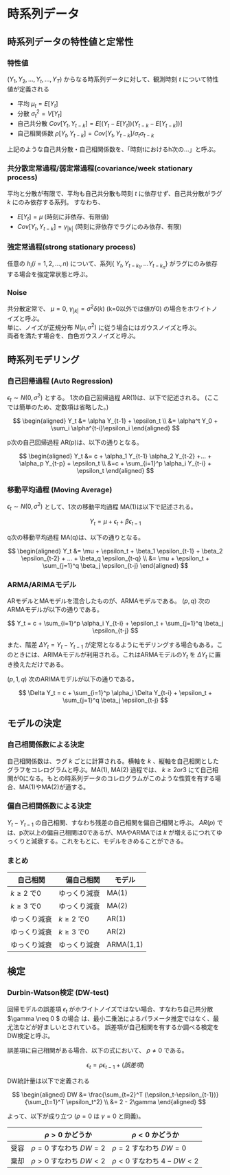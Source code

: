 # 時系列データ
## 時系列データの特性値と定常性
### 特性値
$(Y_1, Y_2, ..., Y_t,...,Y_T)$ からなる時系列データに対して、観測時刻 $t$ について特性値が定義される
- 平均 $\mu_t = E[Y_t]$
- 分散 $\sigma_t^2 = V[Y_t]$
- 自己共分散 $Cov[Y_t, Y_{t-k}] = E[(Y_t-E[Y_t])(Y_{t-k}-E[Y_{t-k}])]$
- 自己相関係数 $\rho[Y_t, Y_{t-k}] = Cov[Y_t, Y_{t-k}]/\sigma_t \sigma_{t-k}$

上記のような自己共分散・自己相関係数を、「時刻tにおけるh次の...」と呼ぶ。

### 共分散定常過程/弱定常過程(covariance/week stationary process)
平均と分散が有限で、平均も自己共分散も時刻 $t$ に依存せず、自己共分散がラグ $k$ にのみ依存する系列。
すなわち、
- $E[Y_t] = \mu$ (時刻に非依存、有限値) 
- $Cov[Y_t, Y_{t-k}] = \gamma_{|k|}$ (時刻に非依存でラグにのみ依存、有限) 

### 強定常過程(strong stationary process)
任意の $h_i (i=1,2,...,n)$ について、系列{ $Y_t,Y_{t-k_1}, ...Y_{t-k_n}$} がラグにのみ依存する場合を強定常状態と呼ぶ。

### Noise
共分散定常で、 $\mu=0$, $\gamma_{|k|} = \sigma^2\delta(k)$ (k=0以外では値が0) の場合をホワイトノイズと呼ぶ。    
単に、ノイズが正規分布 $N(\mu, \sigma^2)$ に従う場合にはガウスノイズと呼ぶ。    
両者を満たす場合を、白色ガウスノイズと呼ぶ。

## 時系列モデリング
### 自己回帰過程 (Auto Regression)
$\epsilon_t \sim N(0,\sigma^2)$ とする。
1次の自己回帰過程 AR(1)は、以下で記述される。
(ここでは簡単のため、定数項は省略した。)

$$
\begin{aligned} 
Y_t &= \alpha Y_{t-1} + \epsilon_t \\
&= \alpha^t Y_0 + \sum_i \alpha^{t-i}\epsilon_i
\end{aligned} 
$$

p次の自己回帰過程 AR(p)は、以下の通りとなる。

$$
\begin{aligned} 
Y_t &= c + \alpha_1 Y_{t-1} \alpha_2 Y_{t-2} +... + \alpha_p Y_{t-p}  + \epsilon_t \\
&=c + \sum_{i=1}^p \alpha_i Y_{t-i} + \epsilon_t
\end{aligned} 
$$

### 移動平均過程 (Moving Average)
$\epsilon_t \sim N(0,\sigma^2)$ として、1次の移動平均過程 MA(1)は以下で記述される。

$$
Y_t = \mu + \epsilon_t + \beta \epsilon_{t-1}
$$

q次の移動平均過程 MA(q)は、以下の通りとなる。

$$
\begin{aligned} 
Y_t &= \mu + \epsilon_t + \beta_1 \epsilon_{t-1} + \beta_2 \epsilon_{t-2} + ... + \beta_q \epsilon_{t-q} \\
&= \mu + \epsilon_t + \sum_{j=1}^q \beta_j \epsilon_{t-j}
\end{aligned} 
$$

### ARMA/ARIMAモデル
ARモデルとMAモデルを混合したものが、ARMAモデルである。
$(p,q)$ 次のARMAモデルが以下の通りである。

$$
Y_t = c + \sum_{i=1}^p \alpha_i Y_{t-i} + \epsilon_t + \sum_{j=1}^q \beta_j \epsilon_{t-j}
$$

また、階差 $\Delta Y_t = Y_t - Y_{t-1}$ が定常となるようにモデリングする場合もある。このときには、ARIMAモデルが利用される。これはARMAモデルの$Y_t$ を $\Delta Y_t$ に置き換えただけである。

$(p,1,q)$ 次のARIMAモデルが以下の通りである。

$$
\Delta Y_t = c + \sum_{i=1}^p \alpha_i \Delta Y_{t-i} + \epsilon_t + \sum_{j=1}^q \beta_j \epsilon_{t-j}
$$

## モデルの決定
### 自己相関係数による決定
自己相関係数は、ラグ $k$ ごとに計算される。横軸を $k$ 、縦軸を自己相関としたグラフをコレログラムと呼ぶ。MA(1), MA(2) 過程では、 $k \geq 2 or3$ にて自己相関が0になる。もとの時系列データのコレログラムがこのような性質を有する場合、MA(1)やMA(2)が適する。

### 偏自己相関係数による決定
$Y_t - Y_{t-1}$ の自己相関、すなわち残差の自己相関を偏自己相関と呼ぶ。 $AR(p)$ では、p次以上の偏自己相関は0であるが、MAやARMAでは $k$ が増えるにつれてゆっくりと減衰する。これをもとに、モデルをきめることができる。

### まとめ

|自己相関 |　偏自己相関 | モデル |
| --- | --- | --- |
|$k\geq2$ で0 | ゆっくり減衰 | MA(1) |
|$k\geq3$ で0 | ゆっくり減衰 | MA(2) |
|ゆっくり減衰 | $k\geq2$ で0 | AR(1) | 
|ゆっくり減衰 | $k\geq3$ で0 | AR(2) | 
|ゆっくり減衰 | ゆっくり減衰 | ARMA(1,1) | 

## 検定
### Durbin-Watson検定 (DW-test)
回帰モデルの誤差項 $\epsilon_t$ がホワイトノイズではない場合、すなわち自己共分散 $\gamma \neq 0 $ の場合 は、最小二乗法によるパラメータ推定ではなく、最尤法などが好ましいとされている。
誤差項が自己相関を有するか調べる検定をDW検定と呼ぶ。

誤差項に自己相関がある場合、以下の式において、 $\rho \neq 0$ である。

$$
\epsilon_t = \rho \epsilon_{t-1} + (誤差項)
$$

DW統計量は以下で定義される

$$
\begin{aligned} 
DW &= \frac{\sum_{t=2}^T (\epsilon_t-\epsilon_{t-1})}{\sum_{t=1}^T \epsilon_t^2} \\
&= 2 - 2\gamma
\end{aligned} 
$$

よって、以下が成り立つ ($\rho=0$ は $\gamma=0$ と同義)。

|| $\rho>0$ かどうか| $\rho<0$ かどうか|
|---|---|---|
|受容| $\rho=0$ すなわち $DW=2$ | $\rho=2$ すなわち $DW=0$ | 
|棄却| $\rho>0$ すなわち $DW<2$ | $\rho<0$ すなわち $4-DW<2$ |

